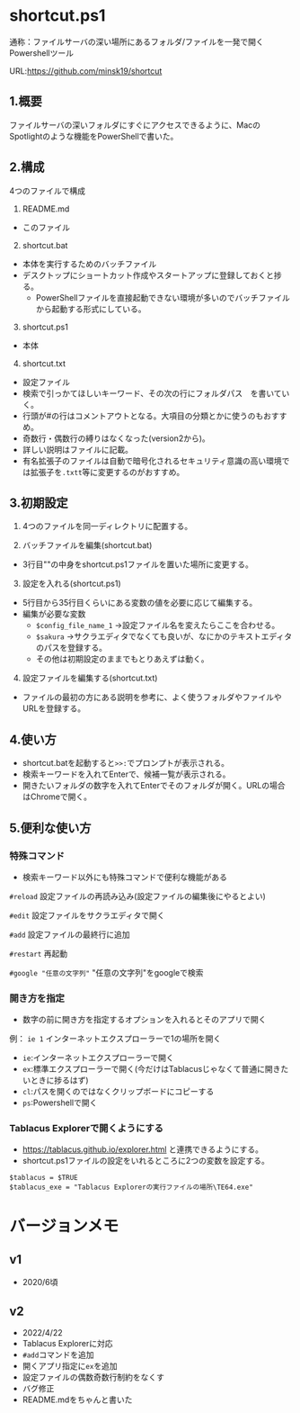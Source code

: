 # shortcut.ps1

通称：ファイルサーバの深い場所にあるフォルダ/ファイルを一発で開くPowershellツール

URL:https://github.com/minsk19/shortcut

## 1.概要

ファイルサーバの深いフォルダにすぐにアクセスできるように、MacのSpotlightのような機能をPowerShellで書いた。

## 2.構成

4つのファイルで構成
1. README.md

* このファイル

2. shortcut.bat

* 本体を実行するためのバッチファイル
* デスクトップにショートカット作成やスタートアップに登録しておくと捗る。
  * PowerShellファイルを直接起動できない環境が多いのでバッチファイルから起動する形式にしている。

3. shortcut.ps1

* 本体

4. shortcut.txt

* 設定ファイル
* 検索で引っかてほしいキーワード、その次の行にフォルダパス　を書いていく。
* 行頭が#の行はコメントアウトとなる。大項目の分類とかに使うのもおすすめ。
* 奇数行・偶数行の縛りはなくなった(version2から)。
* 詳しい説明はファイルに記載。
* 有名拡張子のファイルは自動で暗号化されるセキュリティ意識の高い環境では拡張子を```.txtt```等に変更するのがおすすめ。

## 3.初期設定

1. 4つのファイルを同一ディレクトリに配置する。

2. バッチファイルを編集(shortcut.bat)

* 3行目""の中身をshortcut.ps1ファイルを置いた場所に変更する。

3. 設定を入れる(shortcut.ps1)

* 5行目から35行目くらいにある変数の値を必要に応じて編集する。
* 編集が必要な変数
  * ```$config_file_name_1``` →設定ファイル名を変えたらここを合わせる。
  * ```$sakura``` →サクラエディタでなくても良いが、なにかのテキストエディタのパスを登録する。
  * その他は初期設定のままでもとりあえずは動く。

4. 設定ファイルを編集する(shortcut.txt)

* ファイルの最初の方にある説明を参考に、よく使うフォルダやファイルやURLを登録する。

## 4.使い方

* shortcut.batを起動すると```>>:```でプロンプトが表示される。
* 検索キーワードを入れてEnterで、候補一覧が表示される。
* 開きたいフォルダの数字を入れてEnterでそのフォルダが開く。URLの場合はChromeで開く。


## 5.便利な使い方

### 特殊コマンド
* 検索キーワード以外にも特殊コマンドで便利な機能がある

```#reload```
設定ファイルの再読み込み(設定ファイルの編集後にやるとよい)

```#edit```
設定ファイルをサクラエディタで開く

```#add```
設定ファイルの最終行に追加

```#restart```
再起動

```#google "任意の文字列"```
"任意の文字列"をgoogleで検索

### 開き方を指定

* 数字の前に開き方を指定するオプションを入れるとそのアプリで開く

例：
```ie 1```
インターネットエクスプローラーで1の場所を開く

* ```ie```:インターネットエクスプローラーで開く
* ```ex```:標準エクスプローラーで開く(今だけはTablacusじゃなくて普通に開きたいときに捗るはず)
* ```cl```:パスを開くのではなくクリップボードにコピーする
* ```ps```:Powershellで開く

### Tablacus Explorerで開くようにする

* https://tablacus.github.io/explorer.html
  と連携できるようにする。
* shortcut.ps1ファイルの設定をいれるところに2つの変数を設定する。

```
$tablacus = $TRUE
$tablacus_exe = "Tablacus Explorerの実行ファイルの場所\TE64.exe"
```


# バージョンメモ

## v1
* 2020/6頃

## v2
* 2022/4/22
* Tablacus Explorerに対応
* ```#add```コマンドを追加
* 開くアプリ指定に```ex```を追加
* 設定ファイルの偶数奇数行制約をなくす
* バグ修正
* README.mdをちゃんと書いた
